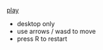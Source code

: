 [play](https://vanilla-js-snake.netlify.app/)

- desktop only
- use arrows / wasd to move
- press R to restart

